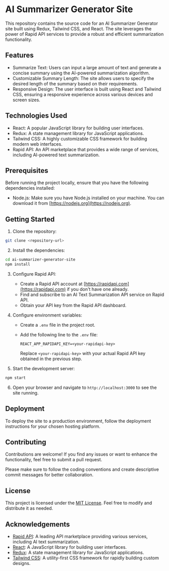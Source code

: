# AI Summarizer Generator Site

This repository contains the source code for an AI Summarizer Generator site built using Redux, Tailwind CSS, and React. The site leverages the power of Rapid API services to provide a robust and efficient summarization functionality.

## Features

- Summarize Text: Users can input a large amount of text and generate a concise summary using the AI-powered summarization algorithm.
- Customizable Summary Length: The site allows users to specify the desired length of the summary based on their requirements.
- Responsive Design: The user interface is built using React and Tailwind CSS, ensuring a responsive experience across various devices and screen sizes.

## Technologies Used

- React: A popular JavaScript library for building user interfaces.
- Redux: A state management library for JavaScript applications.
- Tailwind CSS: A highly customizable CSS framework for building modern web interfaces.
- Rapid API: An API marketplace that provides a wide range of services, including AI-powered text summarization.

## Prerequisites

Before running the project locally, ensure that you have the following dependencies installed:

- Node.js: Make sure you have Node.js installed on your machine. You can download it from [https://nodejs.org](https://nodejs.org).

## Getting Started

1. Clone the repository:

```bash
git clone <repository-url>
```

2. Install the dependencies:

```bash
cd ai-summarizer-generator-site
npm install
```

3. Configure Rapid API:

   - Create a Rapid API account at [https://rapidapi.com](https://rapidapi.com) if you don't have one already.
   - Find and subscribe to an AI Text Summarization API service on Rapid API.
   - Obtain your API key from the Rapid API dashboard.

4. Configure environment variables:

   - Create a `.env` file in the project root.
   - Add the following line to the `.env` file:

     ```
     REACT_APP_RAPIDAPI_KEY=<your-rapidapi-key>
     ```

     Replace `<your-rapidapi-key>` with your actual Rapid API key obtained in the previous step.

5. Start the development server:

```bash
npm start
```

6. Open your browser and navigate to `http://localhost:3000` to see the site running.

## Deployment

To deploy the site to a production environment, follow the deployment instructions for your chosen hosting platform.

## Contributing

Contributions are welcome! If you find any issues or want to enhance the functionality, feel free to submit a pull request.

Please make sure to follow the coding conventions and create descriptive commit messages for better collaboration.

## License

This project is licensed under the [MIT License](LICENSE). Feel free to modify and distribute it as needed.

## Acknowledgements

- [Rapid API](https://rapidapi.com): A leading API marketplace providing various services, including AI text summarization.
- [React](https://reactjs.org): A JavaScript library for building user interfaces.
- [Redux](https://redux.js.org): A state management library for JavaScript applications.
- [Tailwind CSS](https://tailwindcss.com): A utility-first CSS framework for rapidly building custom designs.
